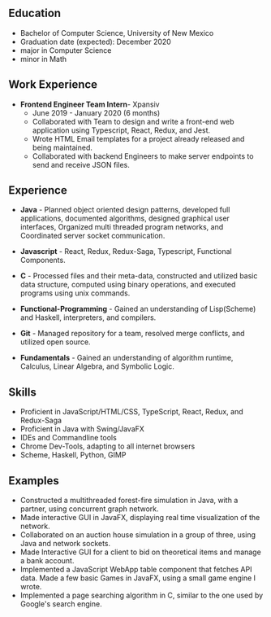 
Education
----------
- Bachelor of Computer Science, University of New Mexico
- Graduation date (expected):  December 2020
- major in Computer Science 
- minor in Math	

Work Experience
---------------
- **Frontend Engineer Team Intern**- Xpansiv 
    - June 2019 - January 2020 (6 months)
    -  Collaborated with Team to design and write a front-end web application using Typescript, React, Redux, and Jest.
    - Wrote HTML Email templates for a project already released and being maintained.
    - Collaborated with backend Engineers to make server endpoints to send and receive JSON files.

Experience
----------
- **Java** - Planned object oriented design patterns, developed full applications, documented algorithms, designed graphical user interfaces, Organized multi threaded program networks, and Coordinated server socket communication.

- **Javascript** - React, Redux, Redux-Saga, Typescript, Functional Components.

- **C** - 	Processed files and their meta-data, constructed and utilized basic data structure, computed using binary operations, and executed programs using unix commands.

- **Functional-Programming** - 	Gained an understanding of Lisp(Scheme) and Haskell, interpreters, and compilers.

- **Git** - 	Managed repository for a team, resolved merge conflicts, and utilized open source.

- **Fundamentals** - Gained an understanding of algorithm runtime, Calculus, Linear Algebra, and Symbolic Logic.


Skills
------
- Proficient in JavaScript/HTML/CSS, TypeScript, React, Redux, and Redux-Saga
- Proficient in Java with Swing/JavaFX
- IDEs and Commandline tools
- Chrome Dev-Tools, adapting to all internet browsers
- Scheme, Haskell, Python, GIMP

Examples
--------
- Constructed a multithreaded forest-fire simulation in Java, with a partner, using concurrent graph network.
- Made interactive GUI in JavaFX, displaying real time visualization of the network.
- Collaborated on an auction house simulation in a group of three, using Java and network sockets.
- Made Interactive GUI for a client to bid on theoretical items and manage a bank account. 
- Implemented a JavaScript WebApp table component that fetches API data.
Made a few basic Games in JavaFX, using a small game engine I wrote.
- Implemented a page searching algorithm in C, similar to the one used by Google's search engine.



